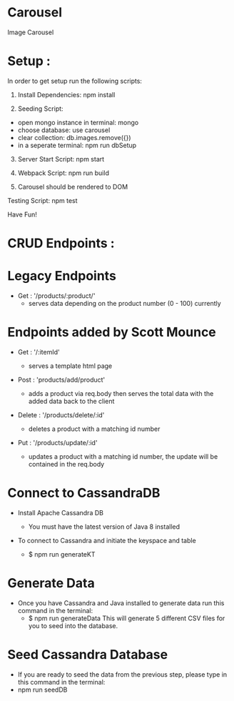 # Carousel
Image Carousel

# Setup :

In order to get setup run the following scripts:

1) Install Dependencies: npm install

2) Seeding Script:
  - open mongo instance in terminal: mongo
  - choose database: use carousel
  - clear collection: db.images.remove({})
  - in a seperate terminal: npm run dbSetup

3) Server Start Script: npm start

4) Webpack Script: npm run build

5) Carousel should be rendered to DOM


Testing Script: npm test

Have Fun!


# CRUD Endpoints :

# Legacy Endpoints 

- Get : '/products/:product/'
  - serves data depending on the product number (0 - 100) currently

# Endpoints added by Scott Mounce 

- Get : '/:itemId' 
  - serves a template html page

- Post : 'products/add/product'
  - adds a product via req.body then serves the total data with the added data back to the client 

- Delete : '/products/delete/:id'     
  - deletes a product with a matching id number 

- Put : '/products/update/:id'
  - updates a product with a matching id number, the update will be contained in the req.body   

# Connect to CassandraDB 

- Install Apache Cassandra DB 
  - You must have the latest version of Java 8 installed 

- To connect to Cassandra and initiate the keyspace and table 
  - $ npm run generateKT 

# Generate Data 
 - Once you have Cassandra and Java installed to generate data run this command in the terminal: 
   - $ npm run generateData
This will generate 5 different CSV files for you to seed into the database. 

# Seed Cassandra Database

- If you are ready to seed the data from the previous step, please type in this command in the terminal:
 - npm run seedDB